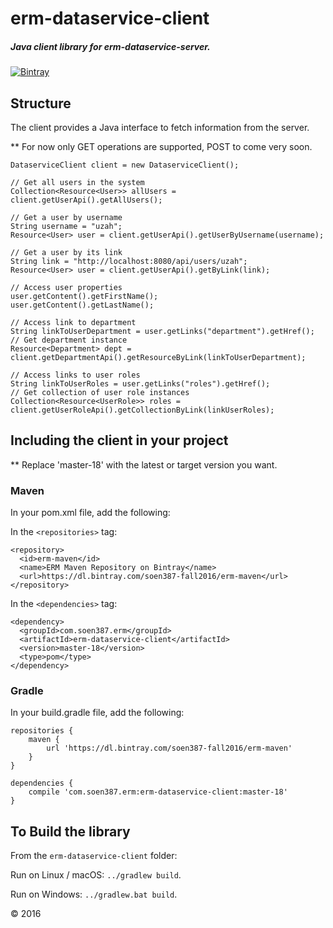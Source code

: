 # erm-dataservice-client

##### Java client library for erm-dataservice-server.

[![Bintray](https://img.shields.io/bintray/v/soen387-fall2016/erm-maven/erm-dataservice-client.svg)](https://bintray.com/soen387-fall2016/erm-maven/erm-dataservice-client)

## Structure

The client provides a Java interface to fetch information from the server.


** For now only GET operations are supported, POST to come very soon.

```
DataserviceClient client = new DataserviceClient();

// Get all users in the system
Collection<Resource<User>> allUsers = client.getUserApi().getAllUsers();

// Get a user by username
String username = "uzah";
Resource<User> user = client.getUserApi().getUserByUsername(username);

// Get a user by its link
String link = "http://localhost:8080/api/users/uzah";
Resource<User> user = client.getUserApi().getByLink(link);

// Access user properties
user.getContent().getFirstName();
user.getContent().getLastName();

// Access link to department
String linkToUserDepartment = user.getLinks("department").getHref();
// Get department instance
Resource<Department> dept = client.getDepartmentApi().getResourceByLink(linkToUserDepartment);

// Access links to user roles
String linkToUserRoles = user.getLinks("roles").getHref();
// Get collection of user role instances
Collection<Resource<UserRole>> roles = client.getUserRoleApi().getCollectionByLink(linkUserRoles);

```

## Including the client in your project
** Replace 'master-18' with the latest or target version you want.

### Maven
In your pom.xml file, add the following:

In the ```<repositories>``` tag:
```
<repository>
  <id>erm-maven</id>
  <name>ERM Maven Repository on Bintray</name>
  <url>https://dl.bintray.com/soen387-fall2016/erm-maven</url>
</repository>
```

In the ```<dependencies>``` tag:
```
<dependency>
  <groupId>com.soen387.erm</groupId>
  <artifactId>erm-dataservice-client</artifactId>
  <version>master-18</version>
  <type>pom</type>
</dependency>
```

### Gradle
In your build.gradle file, add the following:

```
repositories {
    maven {
        url 'https://dl.bintray.com/soen387-fall2016/erm-maven'
    }
}    

dependencies {
    compile 'com.soen387.erm:erm-dataservice-client:master-18'
}
```


## To Build the library

From the ```erm-dataservice-client``` folder:

Run on Linux / macOS: ```../gradlew build```.

Run on Windows: ```../gradlew.bat build```.

&copy; 2016
